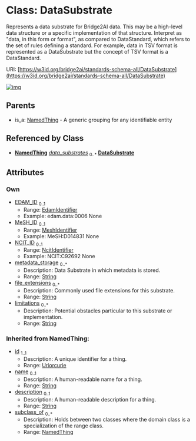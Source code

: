 
# Class: DataSubstrate


Represents a data substrate for Bridge2AI data. This may be a high-level data structure or a specific implementation of that structure. Interpret as "data, in this form or format", as compared to DataStandard, which refers to the set of rules defining a standard. For example, data in TSV format is represented as a DataSubstrate but the concept of TSV format is a DataStandard.

URI: [https://w3id.org/bridge2ai/standards-schema-all/DataSubstrate](https://w3id.org/bridge2ai/standards-schema-all/DataSubstrate)


[![img](https://yuml.me/diagram/nofunky;dir:TB/class/[NamedThing],[UseCase]-%20data_substrates%200..*>[DataSubstrate&#124;EDAM_ID:edam_identifier%20%3F;MeSH_ID:mesh_identifier%20%3F;NCIT_ID:ncit_identifier%20%3F;metadata_storage:string%20*;file_extensions:string%20*;limitations:string%20*;id(i):uriorcurie;name(i):string%20%3F;description(i):string%20%3F],[NamedThing]^-[DataSubstrate],[UseCase])](https://yuml.me/diagram/nofunky;dir:TB/class/[NamedThing],[UseCase]-%20data_substrates%200..*>[DataSubstrate&#124;EDAM_ID:edam_identifier%20%3F;MeSH_ID:mesh_identifier%20%3F;NCIT_ID:ncit_identifier%20%3F;metadata_storage:string%20*;file_extensions:string%20*;limitations:string%20*;id(i):uriorcurie;name(i):string%20%3F;description(i):string%20%3F],[NamedThing]^-[DataSubstrate],[UseCase])

## Parents

 *  is_a: [NamedThing](NamedThing.md) - A generic grouping for any identifiable entity

## Referenced by Class

 *  **[NamedThing](NamedThing.md)** *[data_substrates](data_substrates.md)*  <sub>0..\*</sub>  **[DataSubstrate](DataSubstrate.md)**

## Attributes


### Own

 * [EDAM_ID](EDAM_ID.md)  <sub>0..1</sub>
     * Range: [EdamIdentifier](types/EdamIdentifier.md)
     * Example: edam.data:0006 None
 * [MeSH_ID](MeSH_ID.md)  <sub>0..1</sub>
     * Range: [MeshIdentifier](types/MeshIdentifier.md)
     * Example: MeSH:D014831 None
 * [NCIT_ID](NCIT_ID.md)  <sub>0..1</sub>
     * Range: [NcitIdentifier](types/NcitIdentifier.md)
     * Example: NCIT:C92692 None
 * [metadata_storage](metadata_storage.md)  <sub>0..\*</sub>
     * Description: Data Substrate in which metadata is stored.
     * Range: [String](types/String.md)
 * [file_extensions](file_extensions.md)  <sub>0..\*</sub>
     * Description: Commonly used file extensions for this substrate.
     * Range: [String](types/String.md)
 * [limitations](limitations.md)  <sub>0..\*</sub>
     * Description: Potential obstacles particular to this substrate or implementation. 
     * Range: [String](types/String.md)

### Inherited from NamedThing:

 * [id](id.md)  <sub>1..1</sub>
     * Description: A unique identifier for a thing.
     * Range: [Uriorcurie](types/Uriorcurie.md)
 * [name](name.md)  <sub>0..1</sub>
     * Description: A human-readable name for a thing.
     * Range: [String](types/String.md)
 * [description](description.md)  <sub>0..1</sub>
     * Description: A human-readable description for a thing.
     * Range: [String](types/String.md)
 * [subclass_of](subclass_of.md)  <sub>0..\*</sub>
     * Description: Holds between two classes where the domain class is a specialization of the range class.
     * Range: [NamedThing](NamedThing.md)
